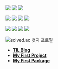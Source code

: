 <img src="https://img.shields.io/badge/Python-3776AB?style=flat-square&logo=Python&logoColor=white"/> <img src="https://img.shields.io/badge/JavaScript-F7DF1E?style=flat-square&logo=JavaScript&logoColor=white"/> <img src="https://img.shields.io/badge/TypeScript-3178C6?style=flat-square&logo=TypeScript&logoColor=white"/>

<img src="https://img.shields.io/badge/Vue-4FC08D?style=flat-square&logo=Vue.js&logoColor=white"/> <img src="https://img.shields.io/badge/React-61DAFB?style=flat-square&logo=React&logoColor=white"/> <img src="https://img.shields.io/badge/Gatsby-663399?style=flat-square&logo=Gatsby&logoColor=white"/> <img src="https://img.shields.io/badge/Django-092E20?style=flat-square&logo=Django&logoColor=white"/>

<img src="https://img.shields.io/badge/Git-F05032?style=flat-square&logo=Git&logoColor=white"/> <img src="https://img.shields.io/badge/MySQL-4479A1?style=flat-square&logo=MySQL&logoColor=white"/> <img src="https://img.shields.io/badge/Nginx-009639?style=flat-square&logo=Nginx&logoColor=white"/> <img src="https://img.shields.io/badge/Docker-2496ED?style=flat-square&logo=Docker&logoColor=white"/>

![solved.ac 뱃지 프로필](http://mazassumnida.wtf/api/mini/generate_badge?boj=arkddkwl2029)

- **[TIL Blog](https://byongho96.github.io/TIL/)**
- **[My First Project](https://play.google.com/store/apps/details?id=com.DefaultCompany.BattlewithFriends&hl=ko)**
- **[My First Package](https://www.npmjs.com/package/react-responsive-3d-carousel)**
